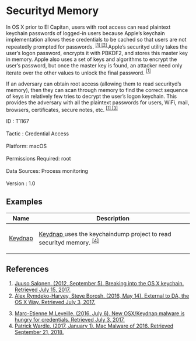<div class="container-fluid">
 <h1>
  Securityd Memory
 </h1>
 <div class="row">
  <div class="col-md-8 description-body">
   <p>
    In OS X prior to El Capitan, users with root access can read plaintext keychain passwords of logged-in users because Apple’s keychain implementation allows these credentials to be cached so that users are not repeatedly prompted for passwords.
    <span class="scite-citeref-number" data-reference="OS X Keychain" id="scite-ref-1-a">
     <sup>
      <a aria-describedby="qtip-0" data-hasqtip="0" href="http://juusosalonen.com/post/30923743427/breaking-into-the-os-x-keychain" target="_blank">
       [1]
      </a>
     </sup>
    </span>
    <span class="scite-citeref-number" data-reference="External to DA, the OS X Way" id="scite-ref-2-a">
     <sup>
      <a aria-describedby="qtip-1" data-hasqtip="1" href="http://www.slideshare.net/StephanBorosh/external-to-da-the-os-x-way" target="_blank">
       [2]
      </a>
     </sup>
    </span>
    Apple’s securityd utility takes the user’s logon password, encrypts it with PBKDF2, and stores this master key in memory. Apple also uses a set of keys and algorithms to encrypt the user’s password, but once the master key is found, an attacker need only iterate over the other values to unlock the final password.
    <span class="scite-citeref-number" data-reference="OS X Keychain" id="scite-ref-1-a">
     <sup>
      <a aria-describedby="qtip-0" data-hasqtip="0" href="http://juusosalonen.com/post/30923743427/breaking-into-the-os-x-keychain" target="_blank">
       [1]
      </a>
     </sup>
    </span>
   </p>
   <p>
    If an adversary can obtain root access (allowing them to read securityd’s memory), then they can scan through memory to find the correct sequence of keys in relatively few tries to decrypt the user’s logon keychain. This provides the adversary with all the plaintext passwords for users, WiFi, mail, browsers, certificates, secure notes, etc.
    <span class="scite-citeref-number" data-reference="OS X Keychain" id="scite-ref-1-a">
     <sup>
      <a aria-describedby="qtip-0" data-hasqtip="0" href="http://juusosalonen.com/post/30923743427/breaking-into-the-os-x-keychain" target="_blank">
       [1]
      </a>
     </sup>
    </span>
    <span class="scite-citeref-number" data-reference="OSX Keydnap malware" id="scite-ref-3-a">
     <sup>
      <a aria-describedby="qtip-2" data-hasqtip="2" href="https://www.welivesecurity.com/2016/07/06/new-osxkeydnap-malware-hungry-credentials/" target="_blank">
       [3]
      </a>
     </sup>
    </span>
   </p>
  </div>
  <div class="col-md-4">
   <div class="card">
    <div class="card-body">
     <div class="card-data">
      <span class="h5 card-title">
       ID
      </span>
      : T1167
      <br/>
      <br/>
     </div>
     <div class="card-data">
      <span class="h5 card-title">
      </span>
     </div>
     <div class="card-data">
      <span class="h5 card-title">
       Tactic
      </span>
      : Credential Access
      <br/>
      <br/>
     </div>
     <div class="card-data">
      <span class="h5 card-title">
       Platform:
      </span>
      macOS
      <br/>
      <br/>
     </div>
     <div class="card-data">
      <span class="h5 card-title">
       Permissions Required:
      </span>
      root
      <br/>
      <br/>
     </div>
     <div class="card-data">
      <span class="h5 card-title">
      </span>
     </div>
     <div class="card-data">
      <span class="h5 card-title">
       Data Sources:
      </span>
      Process monitoring
      <br/>
      <br/>
     </div>
     <div class="card-data">
      <span class="h5 card-title">
      </span>
     </div>
     <div class="card-data">
      <span class="h5 card-title">
      </span>
     </div>
     <div class="card-data">
      <span class="h5 card-title">
      </span>
     </div>
     <div class="card-data">
      <span class="h5 card-title">
      </span>
     </div>
     <div class="card-data">
      <span class="h5 card-title">
      </span>
     </div>
     <div class="card-data">
      <span class="h5 card-title">
      </span>
     </div>
     <div class="card-data">
      <span class="h5 card-title">
       Version
      </span>
      : 1.0
     </div>
    </div>
   </div>
  </div>
 </div>
 <h2 class="pt-3" id="examples">
  Examples
 </h2>
 <table class="table table-bordered table-light mt-2">
  <thead>
   <tr>
    <th scope="col">
     Name
    </th>
    <th scope="col">
     Description
    </th>
   </tr>
  </thead>
  <tbody class="bg-white">
   <tr>
    <td>
     <a href="https://attack.mitre.org/software/S0276">
      Keydnap
     </a>
    </td>
    <td>
     <p>
      <a href="https://attack.mitre.org/software/S0276">
       Keydnap
      </a>
      uses the keychaindump project to read securityd memory.
      <span class="scite-citeref-number" data-reference="synack 2016 review" id="scite-ref-4-a" onclick="scrollToRef('scite-4')">
       <sup>
        <a aria-describedby="qtip-3" data-hasqtip="3" href="https://www.synack.com/2017/01/01/mac-malware-2016/" target="_blank">
         [4]
        </a>
       </sup>
      </span>
     </p>
    </td>
   </tr>
  </tbody>
 </table>
 <h2 class="pt-3" id="references">
  References
 </h2>
 <div class="row">
  <div class="col">
   <ol>
    <li>
     <span class="scite-citation" id="scite-1">
      <span class="scite-citation-text">
       <a class="external text" href="http://juusosalonen.com/post/30923743427/breaking-into-the-os-x-keychain" name="scite-1" rel="nofollow" target="_blank">
        Juuso Salonen. (2012, September 5). Breaking into the OS X keychain. Retrieved July 15, 2017.
       </a>
      </span>
     </span>
    </li>
    <li>
     <span class="scite-citation" id="scite-2">
      <span class="scite-citation-text">
       <a class="external text" href="http://www.slideshare.net/StephanBorosh/external-to-da-the-os-x-way" name="scite-2" rel="nofollow" target="_blank">
        Alex Rymdeko-Harvey, Steve Borosh. (2016, May 14). External to DA, the OS X Way. Retrieved July 3, 2017.
       </a>
      </span>
     </span>
    </li>
   </ol>
  </div>
  <div class="col">
   <ol start="3.0">
    <li>
     <span class="scite-citation" id="scite-3">
      <span class="scite-citation-text">
       <a class="external text" href="https://www.welivesecurity.com/2016/07/06/new-osxkeydnap-malware-hungry-credentials/" name="scite-3" rel="nofollow" target="_blank">
        Marc-Etienne M.Leveille. (2016, July 6). New OSX/Keydnap malware is hungry for credentials. Retrieved July 3, 2017.
       </a>
      </span>
     </span>
    </li>
    <li>
     <span class="scite-citation" id="scite-4">
      <span class="scite-citation-text">
       <a class="external text" href="https://www.synack.com/2017/01/01/mac-malware-2016/" name="scite-4" rel="nofollow" target="_blank">
        Patrick Wardle. (2017, January 1). Mac Malware of 2016. Retrieved September 21, 2018.
       </a>
      </span>
     </span>
    </li>
   </ol>
  </div>
 </div>
</div>
